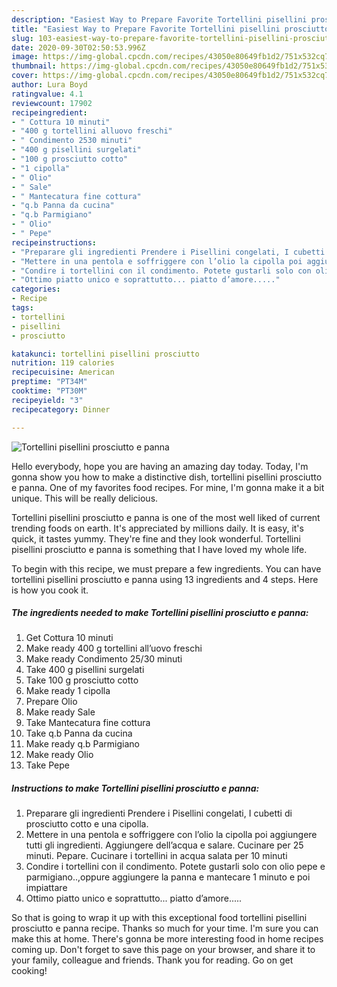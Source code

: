 ```yaml
---
description: "Easiest Way to Prepare Favorite Tortellini pisellini prosciutto e panna"
title: "Easiest Way to Prepare Favorite Tortellini pisellini prosciutto e panna"
slug: 103-easiest-way-to-prepare-favorite-tortellini-pisellini-prosciutto-e-panna
date: 2020-09-30T02:50:53.996Z
image: https://img-global.cpcdn.com/recipes/43050e80649fb1d2/751x532cq70/tortellini-pisellini-prosciutto-e-panna-recipe-main-photo.jpg
thumbnail: https://img-global.cpcdn.com/recipes/43050e80649fb1d2/751x532cq70/tortellini-pisellini-prosciutto-e-panna-recipe-main-photo.jpg
cover: https://img-global.cpcdn.com/recipes/43050e80649fb1d2/751x532cq70/tortellini-pisellini-prosciutto-e-panna-recipe-main-photo.jpg
author: Lura Boyd
ratingvalue: 4.1
reviewcount: 17902
recipeingredient:
- " Cottura 10 minuti"
- "400 g tortellini alluovo freschi"
- " Condimento 2530 minuti"
- "400 g pisellini surgelati"
- "100 g prosciutto cotto"
- "1 cipolla"
- " Olio"
- " Sale"
- " Mantecatura fine cottura"
- "q.b Panna da cucina"
- "q.b Parmigiano"
- " Olio"
- " Pepe"
recipeinstructions:
- "Preparare gli ingredienti Prendere i Pisellini congelati, I cubetti di prosciutto cotto e una cipolla."
- "Mettere in una pentola e soffriggere con l’olio la cipolla poi aggiungere tutti gli ingredienti. Aggiungere dell’acqua e salare. Cucinare per 25 minuti. Pepare. Cucinare i tortellini in acqua salata per 10 minuti"
- "Condire i tortellini con il condimento. Potete gustarli solo con olio pepe e parmigiano..,oppure aggiungere la panna e mantecare 1 minuto e poi impiattare"
- "Ottimo piatto unico e soprattutto... piatto d’amore....."
categories:
- Recipe
tags:
- tortellini
- pisellini
- prosciutto

katakunci: tortellini pisellini prosciutto 
nutrition: 119 calories
recipecuisine: American
preptime: "PT34M"
cooktime: "PT30M"
recipeyield: "3"
recipecategory: Dinner

---
```



![Tortellini pisellini prosciutto e panna](https://img-global.cpcdn.com/recipes/43050e80649fb1d2/751x532cq70/tortellini-pisellini-prosciutto-e-panna-recipe-main-photo.jpg)

Hello everybody, hope you are having an amazing day today. Today, I'm gonna show you how to make a distinctive dish, tortellini pisellini prosciutto e panna. One of my favorites food recipes. For mine, I'm gonna make it a bit unique. This will be really delicious.



Tortellini pisellini prosciutto e panna is one of the most well liked of current trending foods on earth. It's appreciated by millions daily. It is easy, it's quick, it tastes yummy. They're fine and they look wonderful. Tortellini pisellini prosciutto e panna is something that I have loved my whole life.


To begin with this recipe, we must prepare a few ingredients. You can have tortellini pisellini prosciutto e panna using 13 ingredients and 4 steps. Here is how you cook it.

<!--inarticleads1-->

##### The ingredients needed to make Tortellini pisellini prosciutto e panna:

1. Get  Cottura 10 minuti
1. Make ready 400 g tortellini all’uovo freschi
1. Make ready  Condimento 25/30 minuti
1. Take 400 g pisellini surgelati
1. Take 100 g prosciutto cotto
1. Make ready 1 cipolla
1. Prepare  Olio
1. Make ready  Sale
1. Take  Mantecatura fine cottura
1. Take q.b Panna da cucina
1. Make ready q.b Parmigiano
1. Make ready  Olio
1. Take  Pepe




<!--inarticleads2-->

##### Instructions to make Tortellini pisellini prosciutto e panna:

1. Preparare gli ingredienti Prendere i Pisellini congelati, I cubetti di prosciutto cotto e una cipolla.
1. Mettere in una pentola e soffriggere con l’olio la cipolla poi aggiungere tutti gli ingredienti. Aggiungere dell’acqua e salare. Cucinare per 25 minuti. Pepare. Cucinare i tortellini in acqua salata per 10 minuti
1. Condire i tortellini con il condimento. Potete gustarli solo con olio pepe e parmigiano..,oppure aggiungere la panna e mantecare 1 minuto e poi impiattare
1. Ottimo piatto unico e soprattutto... piatto d’amore.....




So that is going to wrap it up with this exceptional food tortellini pisellini prosciutto e panna recipe. Thanks so much for your time. I'm sure you can make this at home. There's gonna be more interesting food in home recipes coming up. Don't forget to save this page on your browser, and share it to your family, colleague and friends. Thank you for reading. Go on get cooking!
